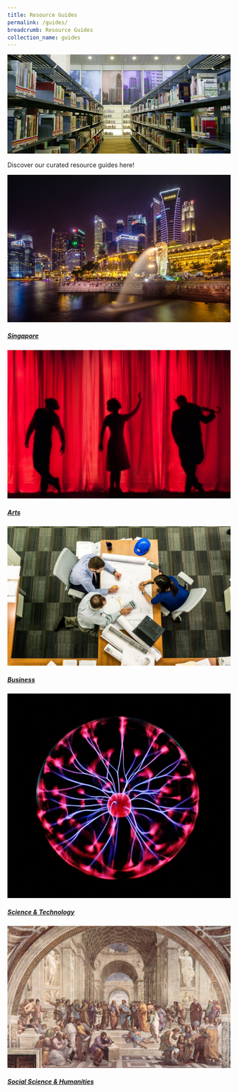 ```yaml
---
title: Resource Guides
permalink: /guides/
breadcrumb: Resource Guides
collection_name: guides
---
```

![Resource Guides](\images\about-us\National-Collection-v2.jpg)

Discover our curated resource guides here!

<div>
	<div class="row is-multiline">
		<div class="col is-half-tablet padding--bottom--lg">
			<a href="/guides/singapore/people/" class="project-link">
				<img src="/images/category/singapore.jpg" alt="Singapore" class="project-image">
			<div class="project-card">
				<div class="project-title margin--bottom--xs">
					<h5><b>Singapore</b></h5>
				</div>
			</div>
			</a>
		</div>
		<div class="col is-half-tablet padding--bottom--lg">
			<a href="/guides/arts/visual-arts/" class="project-link">
				<img src="/images/category/performing-arts.jpg" alt="Arts" class="project-image">
			<div class="project-card">
				<div class="project-title margin--bottom--xs">
					<h5><b>Arts</b></h5>
				</div>
			</div>
			</a>
		</div>
	</div>
</div>

<div>
	<div class="row is-multiline">
		<div class="col is-half-tablet padding--bottom--lg">
			<a href="/guides/business-management/" class="project-link">
				<img src="/images/category/management.jpg" alt="Business" class="project-image">
			<div class="project-card">
				<div class="project-title margin--bottom--xs">
					<h5><b>Business</b></h5>
				</div>
			</div>
			</a>
		</div>
		<div class="col is-half-tablet padding--bottom--lg">
			<a href="/guides/science-technology/physical-sciences/" class="project-link">
				<img src="/images/category/sci-tech.jpg" alt="Science & Technology" class="project-image">
			<div class="project-card">
				<div class="project-title margin--bottom--xs">
					<h5><b>Science & Technology</b></h5>
				</div>
			</div>
			</a>
		</div>
	</div>
</div>

<div>
	<div class="row is-multiline">
		<div class="col is-half-tablet padding--bottom--lg">
			<a href="/guides/singapore/people/" class="project-link">
				<img src="/images/category/humanities.jpg" alt="Social Sciences & Humanities" class="project-image">
			<div class="project-card">
				<div class="project-title margin--bottom--xs">
					<h5><b>Social Science & Humanities</b></h5>
				</div>
			</div>
			</a>
		</div>
		<!--div class="col is-half-tablet padding--bottom--lg">
			<a href="/guides/arts/visual-arts/" class="project-link">
				<img src="/images/category/performing-arts.jpg" alt="Arts" class="project-image">
			<div class="project-card">
				<div class="project-title margin--bottom--xs">
					<h5><b>Arts</b></h5>
				</div>
			</div>
			</a>
		</div-->
	</div>
</div>